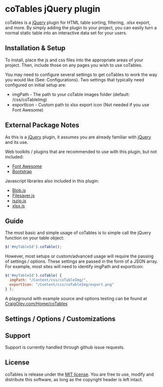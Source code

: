 # coTables jQuery plugin
coTables is a [jQuery](//jquery.com) plugin for HTML table sorting, filtering, .xlsx export, and more.  By simply adding the plugin to your project, you can easily turn a normal static table into an interactive data set for your users.


## Installation & Setup

To install, place the js and css files into the appropriate areas of your project.  Then, include those on any pages you wish to use coTables.

You may need to configure several settings to get coTables to work the way you would like (See: Configurations).  Two settings that typically need configured on initial setup are: 
* imgPath - The path to your coTable images folder (default: /css/coTableImg)
* exportIcon - Custom path to xlsx export icon (Not needed if you use Font Awesome)


## External Package Notes

As this is a [jQuery](//jquery.com) plugin, it assumes you are already familiar with [jQuery](//jquery.com) and its use.

Web toolkits / plugins that are recommended to use with this plugin, but not included:
* [Font Awesome](//fortawesome.github.io/Font-Awesome/)
* [Bootstrap](//getbootstrap.com)

Javascript libraries also included in this plugin:
* [Blob.js](//github.com/eligrey/Blob.js/)
* [Filesaver.js](//github.com/eligrey/FileSaver.js/)
* [jszip.js](//stuk.github.io/jszip/)
* [xlsx.js](//github.com/SheetJS/js-xlsx)


## Guide

The most basic and simple usage of coTables is to simple call the jQuery function on your table object:

```js
$('#myTableId').coTable();
```

However, most setups or custom/advanced usage will require the passing of settings / options.  These settings are passed in the form of a JSON array.  For example, most sites will need to identify imgPath and exportIcon:

```js
$('#myTableId').coTable( {
  imgPath: "/Content/css/coTableImg/",
  exportIcon: "/Content/css/coTableImg/export.png"
} );
```

A playground with example source and options testing can be found at [CraigOley.com/Home/coTables](http://CraigOley.com/Home/coTables)

## Settings / Options / Customizations


## Support

Support is currently handled through github issue requests.


## License

coTables is release under the [MIT license](//tldrlegal.com/license/mit-license). You are free to use, modify and distribute this software, as long as the copyright header is left intact.
